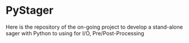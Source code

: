 # PyStager

Here is the repository of the on-going project to develop a stand-alone sager with Python to using for I/O, Pre/Post-Processing 